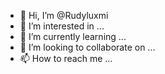- 👋 Hi, I’m @Rudyluxmi
- 👀 I’m interested in ...
- 🌱 I’m currently learning ...
- 💞️ I’m looking to collaborate on ...
- 📫 How to reach me ...

<!---
Rudyluxmi/Rudyluxmi is a ✨ special ✨ repository because its `README.md` (this file) appears on your GitHub profile.
You can click the Preview link to take a look at your changes.
--->
